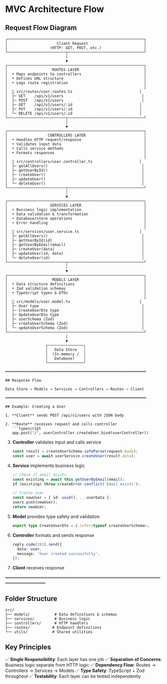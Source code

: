 # MVC Architecture Flow

## Request Flow Diagram

````
┌─────────────────────────────────────────────────────────────┐
│                      Client Request                         │
│                   (HTTP: GET, POST, etc.)                   │
└──────────────────────────┬──────────────────────────────────┘
                           │
                           ▼
┌─────────────────────────────────────────────────────────────┐
│                    ROUTES LAYER                             │
│  • Maps endpoints to controllers                            │
│  • Defines URL structure                                    │
│  • Logs route registration                                  │
│                                                             │
│  📁 src/routes/user.routes.ts                              │
│  ├─ GET    /api/v1/users                                   │
│  ├─ POST   /api/v1/users                                   │
│  ├─ GET    /api/v1/users/:id                              │
│  ├─ PUT    /api/v1/users/:id                              │
│  └─ DELETE /api/v1/users/:id                              │
└──────────────────────────┬──────────────────────────────────┘
                           │
                           ▼
┌─────────────────────────────────────────────────────────────┐
│                  CONTROLLERS LAYER                          │
│  • Handles HTTP request/response                            │
│  • Validates input data                                     │
│  • Calls service methods                                    │
│  • Formats responses                                        │
│                                                             │
│  📁 src/controllers/user.controller.ts                     │
│  ├─ getAllUsers()                                          │
│  ├─ getUserById()                                          │
│  ├─ createUser()                                           │
│  ├─ updateUser()                                           │
│  └─ deleteUser()                                           │
└──────────────────────────┬──────────────────────────────────┘
                           │
                           ▼
┌─────────────────────────────────────────────────────────────┐
│                   SERVICES LAYER                            │
│  • Business logic implementation                            │
│  • Data validation & transformation                         │
│  • Database/store operations                                │
│  • Error handling                                           │
│                                                             │
│  📁 src/services/user.service.ts                           │
│  ├─ getAllUsers()                                          │
│  ├─ getUserById(id)                                        │
│  ├─ getUserByEmail(email)                                  │
│  ├─ createUser(data)                                       │
│  ├─ updateUser(id, data)                                   │
│  └─ deleteUser(id)                                         │
└──────────────────────────┬──────────────────────────────────┘
                           │
                           ▼
┌─────────────────────────────────────────────────────────────┐
│                    MODELS LAYER                             │
│  • Data structure definitions                               │
│  • Zod validation schemas                                   │
│  • TypeScript types & DTOs                                  │
│                                                             │
│  📁 src/models/user.model.ts                               │
│  ├─ User type                                              │
│  ├─ CreateUserDto type                                     │
│  ├─ UpdateUserDto type                                     │
│  ├─ userSchema (Zod)                                       │
│  ├─ createUserSchema (Zod)                                 │
│  └─ updateUserSchema (Zod)                                 │
└─────────────────────────────────────────────────────────────┘
                           │
                           ▼
                  ┌────────────────┐
                  │   Data Store   │
                  │  (In-memory /  │
                  │   Database)    │
                  └────────────────┘

═══════════════════════════════════════════════════════════════

## Response Flow

Data Store → Models → Services → Controllers → Routes → Client

═══════════════════════════════════════════════════════════════

## Example: Creating a User

1. **Client** sends POST /api/v1/users with JSON body

2. **Route** receives request and calls controller
   ```typescript
   app.post('/', userController.createUser.bind(userController))
````

3. **Controller** validates input and calls service

   ```typescript
   const result = createUserSchema.safeParse(request.body);
   const user = await userService.createUser(result.data);
   ```

4. **Service** implements business logic

   ```typescript
   // Check if email exists
   const existing = await this.getUserByEmail(email);
   if (existing) throw createError.conflict('Email exists');

   // Create user
   const newUser = { id: uuid(), ...userData };
   users.push(newUser);
   return newUser;
   ```

5. **Model** provides type safety and validation

   ```typescript
   export type CreateUserDto = z.infer<typeof createUserSchema>;
   ```

6. **Controller** formats and sends response

   ```typescript
   reply.code(201).send({
     data: user,
     message: 'User created successfully',
   });
   ```

7. **Client** receives response

═══════════════════════════════════════════════════════════════

## Folder Structure

```
src/
├── models/           # Data definitions & schemas
├── services/         # Business logic
├── controllers/      # HTTP handlers
├── routes/          # Endpoint definitions
└── utils/           # Shared utilities
```

## Key Principles

✅ **Single Responsibility**: Each layer has one job
✅ **Separation of Concerns**: Business logic separate from HTTP logic
✅ **Dependency Flow**: Routes → Controllers → Services → Models
✅ **Type Safety**: TypeScript + Zod throughout
✅ **Testability**: Each layer can be tested independently
